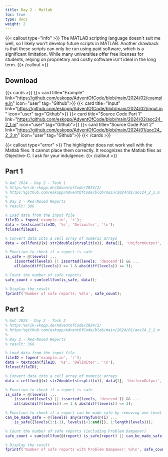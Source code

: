 ```yaml
---
title: Day 2 - Matlab 
toc: true
type: docs
weight: 2
---
```



{{< callout type="info" >}}
The MATLAB scripting language doesn't suit me well, so I likely won't develop future scripts in MATLAB. Another drawback is that these scripts can only be run using paid software, which is a significant limitation. While many universities offer free licenses for students, relying on proprietary and costly software isn't ideal in the long term.
{{< /callout >}}

## Download 
{{< cards >}}
{{< card title="Example" link="https://github.com/eskopp/AdventOfCode/blob/main/2024/02/example.in" icon="user" tag="Github">}}
{{< card title="Input" link="https://github.com/eskopp/AdventOfCode/blob/main/2024/02/input.in" icon="user" tag="Github">}}
{{< card title="Source Code Part 1" link="https://github.com/eskopp/AdventOfCode/blob/main/2024/02/aoc24_2_1.m" icon="user" tag="Github">}}
{{< card title="Source Code Part 2" link="https://github.com/eskopp/AdventOfCode/blob/main/2024/01/aoc24_2_2.m" icon="user" tag="Github">}}
{{< /cards >}}

{{< callout type="error" >}}
  The highlighter does not work well with the Matlab files. It cannot place them correctly. It recognizes the Matlab files as Objective-C. I ask for your indulgence. 
{{< /callout >}}


## Part 1

```m {linenos=table,linenostart=1}
% AoC 2024 - Day 2 - Task 1
% https:%erik-skopp.de/AdventofCode/2024/2/
% https:%github.com/eskopp/AdventOfCode/blob/main/2024/01/aoc24_2_1.m
%
% Day 2 - Red-Nosed Reports
% result: 306

% Load data from the input file
fileID = fopen('example.in', 'r');
data = textscan(fileID, '%s', 'Delimiter', '\n');
fclose(fileID);

% Convert data into a cell array of numeric arrays
data = cellfun(@(x) str2double(strsplit(x)), data{1}, 'UniformOutput', false);

% Function to check if a report is safe
is_safe = @(levels) ...
    (issorted(levels) || issorted(levels, 'descend')) && ...
    all(abs(diff(levels)) >= 1 & abs(diff(levels)) <= 3);

% Count the number of safe reports
safe_count = sum(cellfun(is_safe, data));

% Display the result
fprintf('Number of safe reports: %d\n', safe_count);
```

## Part 2 

```m {linenos=table,linenostart=1}
% AoC 2024 - Day 2 - Task 2
% https:%erik-skopp.de/AdventofCode/2024/2/
% https:%github.com/eskopp/AdventOfCode/blob/main/2024/01/aoc24_2_2.m
%
% Day 2 - Red-Nosed Reports
% result: 366

% Load data from the input file
fileID = fopen('example.in', 'r');
data = textscan(fileID, '%s', 'Delimiter', '\n');
fclose(fileID);

% Convert data into a cell array of numeric arrays
data = cellfun(@(x) str2double(strsplit(x)), data{1}, 'UniformOutput', false);

% Function to check if a report is safe
is_safe = @(levels) ...
    (issorted(levels) || issorted(levels, 'descend')) && ...
    all(abs(diff(levels)) >= 1 & abs(diff(levels)) <= 3);

% Function to check if a report can be made safe by removing one level
can_be_made_safe = @(levels) any(arrayfun(@(i) ...
    is_safe([levels(1:i-1), levels(i+1:end)]), 1:length(levels)));

% Count the number of safe reports (including Problem Dampener)
safe_count = sum(cellfun(@(report) is_safe(report) || can_be_made_safe(report), data));

% Display the result
fprintf('Number of safe reports with Problem Dampener: %d\n', safe_count);

```